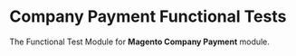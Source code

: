 # Company Payment Functional Tests

The Functional Test Module for **Magento Company Payment** module.
